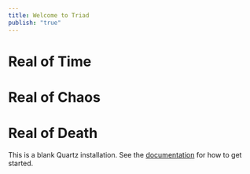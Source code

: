 ```yaml
---
title: Welcome to Triad
publish: "true"
---
```


# Real of Time

# Real of Chaos


# Real of Death





This is a blank Quartz installation.
See the [documentation](https://quartz.jzhao.xyz) for how to get started.
